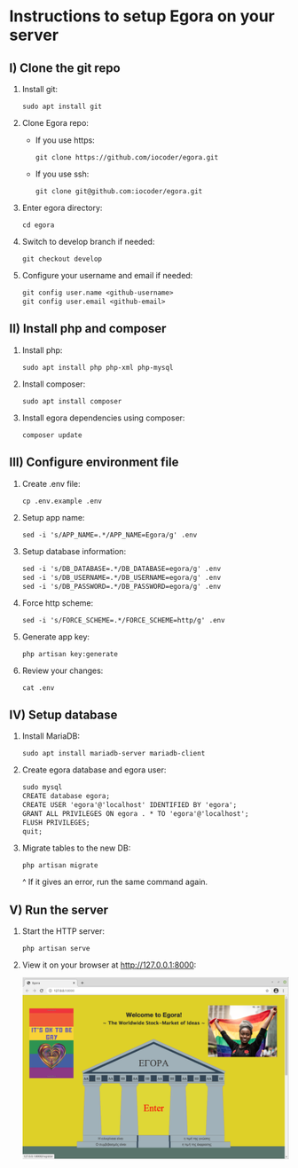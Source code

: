 Instructions to setup Egora on your server
==========================================
 
I) Clone the git repo
---------------------
 
1. Install git:
 
   ```
   sudo apt install git
   ```
 
2. Clone Egora repo:

   - If you use https:
  
     ```
     git clone https://github.com/iocoder/egora.git
     ```

   - If you use ssh:
  
     ```
     git clone git@github.com:iocoder/egora.git
     ```

3. Enter egora directory:

 
   ```
   cd egora
   ```

4. Switch to develop branch if needed:

 
   ```
   git checkout develop
   ```

5. Configure your username and email if needed:

 
   ```
   git config user.name <github-username>
   git config user.email <github-email>
   ```

II) Install php and composer
----------------------------

1. Install php:

   ```
   sudo apt install php php-xml php-mysql
   ```

2. Install composer:

   ```
   sudo apt install composer
   ```

3. Install egora dependencies using composer:

   ```
   composer update
   ```

III) Configure environment file
-------------------------------

1. Create .env file:

   ```
   cp .env.example .env
   ```

2. Setup app name:

   ```
   sed -i 's/APP_NAME=.*/APP_NAME=Egora/g' .env
   ```

3. Setup database information:

   ```
   sed -i 's/DB_DATABASE=.*/DB_DATABASE=egora/g' .env
   sed -i 's/DB_USERNAME=.*/DB_USERNAME=egora/g' .env
   sed -i 's/DB_PASSWORD=.*/DB_PASSWORD=egora/g' .env
   ```

4. Force http scheme:

   ```
   sed -i 's/FORCE_SCHEME=.*/FORCE_SCHEME=http/g' .env
   ```

5. Generate app key:

   ```
   php artisan key:generate
   ```

6. Review your changes:

   ```
   cat .env
   ```

IV) Setup database
------------------

1. Install MariaDB:

   ```
   sudo apt install mariadb-server mariadb-client
   ```

2. Create egora database and egora user:

   ```
   sudo mysql
   CREATE database egora;
   CREATE USER 'egora'@'localhost' IDENTIFIED BY 'egora';
   GRANT ALL PRIVILEGES ON egora . * TO 'egora'@'localhost';
   FLUSH PRIVILEGES;
   quit;
   ```

3. Migrate tables to the new DB:

   ```
   php artisan migrate
   ```

   ^ If it gives an error, run the same command again.

V) Run the server
-----------------

1. Start the HTTP server:

   ```
   php artisan serve
   ```

2. View it on your browser at http://127.0.0.1:8000:

   ![Egora screenshot](scrot.png)

